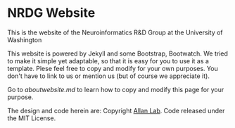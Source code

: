 # NRDG Website

This is the website of the Neuroinformatics R&D Group at the University of Washington

This website is powered by Jekyll and some Bootstrap, Bootwatch. We tried to make it simple yet adaptable, so that it is easy for you to use it as a template. Plese feel free to copy and modify for your own purposes.  You don't have to link to us or mention us (but of course we appreciate it).

Go to *aboutwebsite.md*  to learn how to copy and modify this page for your purpose.

The design and code herein are: Copyright [Allan Lab](https://www.allanlab.org/). Code released under the MIT License.
